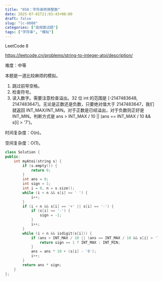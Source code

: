 ```yaml
---
title: "050：字符串转换整数"
date: 2025-07-01T21:03:43+08:00
draft: false
slug: "lc-0008"
categories: ["高频面试题"]
tags: ["字符串", "模拟"]
---
```


LeetCode 8

https://leetcode.cn/problems/string-to-integer-atoi/description/

难度：中等

本题是一道比较麻烦的模拟。

1. 跳过前导空格。
2. 检查符号。
3. 读入数字。需要注意检查溢出。32 位 int 的范围是 [-2147483648, 2147483647]。无论是正数还是负数，只要绝对值大于 2147483647，我们就返回 INT_MAX/INT_MIN。对于正数是已经溢出，对于负数则正好是 INT_MIN。判断方式是 ans > INT_MAX / 10 || (ans == INT_MAX / 10 && s[i] > '7')。

时间复杂度：O(n)。

空间复杂度：O(1)。

<!--more-->

```cpp
class Solution {
public:
    int myAtoi(string s) {
        if (s.empty()) {
            return 0;
        }
        int ans = 0;
        int sign = 1;
        int i = 0, n = s.size();
        while (i < n && s[i] == ' ') {
            i++;
        }
        if (i < n && s[i] == '+' || s[i] == '-') {
            if (s[i] == '-') {
                sign = -1;
            }
            i++;
        }
        while (i < n && isdigit(s[i])) {
            if (ans > INT_MAX / 10 || (ans == INT_MAX / 10 && s[i] > '7')) {
                return sign == 1 ? INT_MAX : INT_MIN;
            }
            ans = ans * 10 + (s[i] - '0');
            i++;
        }
        return ans * sign;
    }
};
```
